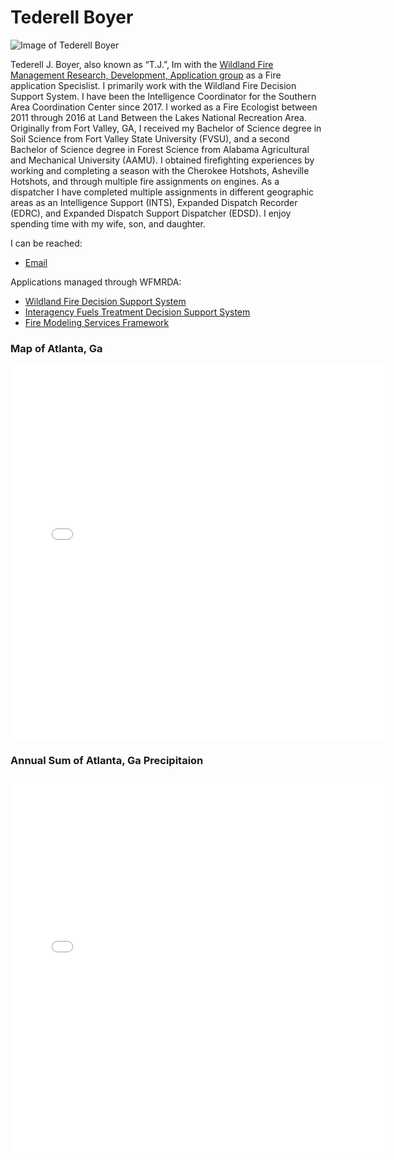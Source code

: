 # Tederell Boyer
![Image of Tederell Boyer](https://wfmrda.nwcg.gov/sites/default/files/images/StaffBios/TJ_Boyer.jpg)


Tederell J. Boyer, also known as “T.J.”, Im with the [Wildland Fire Management Research, Development, Application group](https://wfmrda.nwcg.gov/) as a Fire application Specislist. I primarily work with the Wildland Fire Decision Support System. I have been the Intelligence Coordinator for the Southern Area Coordination Center since 2017. I worked as a Fire Ecologist between 2011 through 2016 at Land Between the Lakes National Recreation Area. Originally from Fort Valley, GA, I received my Bachelor of Science degree in Soil Science from Fort Valley State University (FVSU), and a second Bachelor of Science degree in Forest Science from Alabama Agricultural and Mechanical University (AAMU).  I obtained firefighting experiences by working and completing a season with the Cherokee Hotshots, Asheville Hotshots, and through multiple fire assignments on engines. As a dispatcher I have completed multiple assignments in different geographic areas as an Intelligence Support (INTS), Expanded Dispatch Recorder (EDRC), and Expanded Dispatch Support Dispatcher (EDSD). I enjoy spending time with my wife, son, and daughter.

I can be reached:
* [Email](mailto:tederell.boyer@usda.gov)

Applications managed through WFMRDA:
* [Wildland Fire Decision Support System](https://wfdss.firenet.gov/help/Content/Home.htm)
* [Interagency Fuels Treatment Decision Support System](https://iftdss.firenet.gov/iftdss2/#/landing)
* [Fire Modeling Services Framework](https://fmsf2.firenet.gov/)

### Map of Atlanta, Ga
<embed type="text/html" src="/img/atl.html" width="600" height="600">

### Annual Sum of Atlanta, Ga Precipitaion
<embed type="text/html" src="/img/annualsumclimate_plot.html" width="600" height="600">
